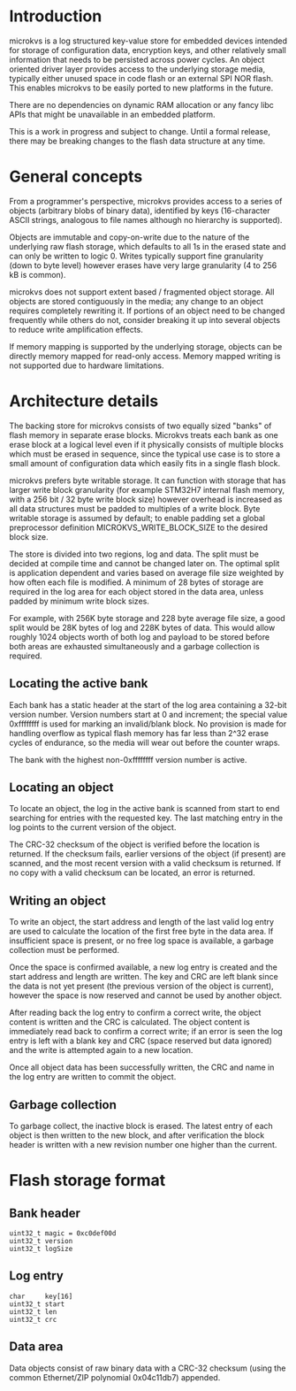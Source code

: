 # Introduction

microkvs is a log structured key-value store for embedded devices intended for storage of configuration data,
encryption keys, and other relatively small information that needs to be persisted across power cycles. An object
oriented driver layer provides access to the underlying storage media, typically either unused space in code flash or
an external SPI NOR flash. This enables microkvs to be easily ported to new platforms in the future.

There are no dependencies on dynamic RAM allocation or any fancy libc APIs that might be unavailable in an embedded
platform.

This is a work in progress and subject to change. Until a formal release, there may be breaking changes to the flash
data structure at any time.

# General concepts

From a programmer's perspective, microkvs provides access to a series of objects (arbitrary blobs of binary data),
identified by keys (16-character ASCII strings, analogous to file names although no hierarchy is supported).

Objects are immutable and copy-on-write due to the nature of the underlying raw flash storage, which defaults to all 1s
in the erased state and can only be written to logic 0. Writes typically support fine granularity (down to byte level)
however erases have very large granularity (4 to 256 kB is common).

microkvs does not support extent based / fragmented object storage. All objects are stored contiguously in the media;
any change to an object requires completely rewriting it. If portions of an object need to be changed frequently while
others do not, consider breaking it up into several objects to reduce write amplification effects.

If memory mapping is supported by the underlying storage, objects can be directly memory mapped for read-only access.
Memory mapped writing is not supported due to hardware limitations.

# Architecture details

The backing store for microkvs consists of two equally sized "banks" of flash memory in separate erase blocks. Microkvs
treats each bank as one erase block at a logical level even if it physically consists of multiple blocks which must be
erased in sequence, since the typical use case is to store a small amount of configuration data which easily fits in a
single flash block.

microkvs prefers byte writable storage. It can function with storage that has larger write block granularity (for
example STM32H7 internal flash memory, with a 256 bit / 32 byte write block size) however overhead is increased as all
data structures must be padded to multiples of a write block. Byte writable storage is assumed by default; to enable
padding set a global preprocessor definition MICROKVS_WRITE_BLOCK_SIZE to the desired block size.

The store is divided into two regions, log and data. The split must be decided at compile time and cannot be changed
later on. The optimal split is application dependent and varies based on average file size weighted by how often each
file is modified. A minimum of 28 bytes of storage are required in the log area for each object stored in the data
area, unless padded by minimum write block sizes.

For example, with 256K byte storage and 228 byte average file size, a good split would be 28K bytes of log and 228K
bytes of data. This would allow roughly 1024 objects worth of both log and payload to be stored before both areas are
exhausted simultaneously and a garbage collection is required.

## Locating the active bank

Each bank has a static header at the start of the log area containing a 32-bit version number. Version numbers start at
0 and increment; the special value 0xffffffff is used for marking an invalid/blank block. No provision is made for
handling overflow as typical flash memory has far less than 2^32 erase cycles of endurance, so the media will wear out
before the counter wraps.

The bank with the highest non-0xffffffff version number is active.

## Locating an object

To locate an object, the log in the active bank is scanned from start to end searching for entries with the requested
key. The last matching entry in the log points to the current version of the object.

The CRC-32 checksum of the object is verified before the location is returned. If the checksum fails, earlier versions
of the object (if present) are scanned, and the most recent version with a valid checksum is returned. If no copy with
a valid checksum can be located, an error is returned.

## Writing an object

To write an object, the start address and length of the last valid log entry are used to calculate the location of the
first free byte in the data area. If insufficient space is present, or no free log space is available, a garbage
collection must be performed.

Once the space is confirmed available, a new log entry is created and the start address and length are written. The key
and CRC are left blank since the data is not yet present (the previous version of the object is current), however the
space is now reserved and cannot be used by another object.

After reading back the log entry to confirm a correct write, the object content is written and the CRC is calculated.
The object content is immediately read back to confirm a correct write; if an error is seen the log entry is left with
a blank key and CRC (space reserved but data ignored) and the write is attempted again to a new location.

Once all object data has been successfully written, the CRC and name in the log entry are written to commit the object.

## Garbage collection

To garbage collect, the inactive block is erased. The latest entry of each object is then written to the new block, and
after verification the block header is written with a new revision number one higher than the current.

# Flash storage format

## Bank header

```
uint32_t magic = 0xc0def00d
uint32_t version
uint32_t logSize
```

## Log entry

```
char     key[16]
uint32_t start
uint32_t len
uint32_t crc
```

## Data area

Data objects consist of raw binary data with a CRC-32 checksum (using the common Ethernet/ZIP polynomial 0x04c11db7)
appended.
